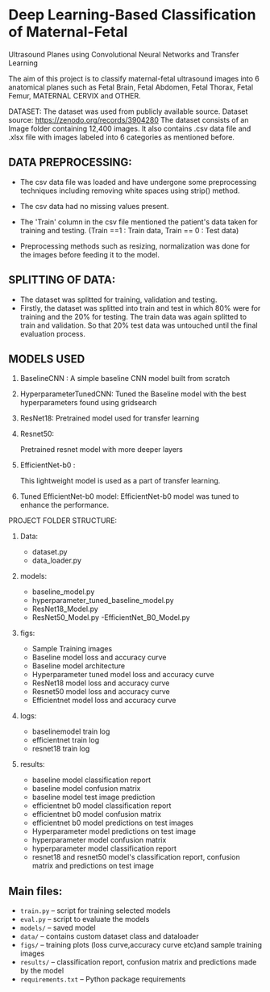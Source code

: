 # Deep Learning-Based Classification of Maternal-Fetal
  Ultrasound Planes using Convolutional Neural
  Networks and Transfer Learning

The aim of this project is to classify maternal-fetal ultrasound images into 6 anatomical planes such as Fetal Brain, Fetal Abdomen, Fetal Thorax, Fetal Femur, MATERNAL CERVIX and OTHER. 

DATASET:
The dataset was used from publicly available source. 
Dataset source: https://zenodo.org/records/3904280
The dataset consists of an Image folder containing 12,400 images. 
It also contains .csv data file and .xlsx file with images labeled into 6 categories as mentioned before.

## DATA PREPROCESSING:
- The csv data file was loaded and have undergone some preprocessing techniques including removing white spaces using strip() method. 
- The csv data had no missing values present. 
- The 'Train' column in the csv file mentioned the patient's data taken for training and testing. (Train ==1 : Train data, Train == 0 : Test data)

- Preprocessing methods such as resizing, normalization was done for the images before feeding it to the model.

## SPLITTING OF DATA:

- The dataset was splitted for training, validation and testing. 
- Firstly, the dataset was splitted into train and test in which 80% were for training and the 20% for testing. The train data was again splitted to train and validation. So that 20% test data was untouched until the final evaluation process.

## MODELS USED

1. BaselineCNN : 
A simple baseline CNN model built from scratch

2. HyperparameterTunedCNN: 
   Tuned the Baseline model with the best hyperparameters found using gridsearch

3. ResNet18: 
   Pretrained model used for transfer learning

4. Resnet50:
   
   Pretrained resnet model with more deeper layers 

5. EfficientNet-b0 : 

   This lightweight model is used as a part of transfer learning.
   
6. Tuned EfficientNet-b0 model:
    EfficientNet-b0 model was tuned to enhance the performance.


PROJECT FOLDER STRUCTURE:
1. Data: 
   - dataset.py
   - data_loader.py

2. models: 
   - baseline_model.py
   - hyperparameter_tuned_baseline_model.py
   - ResNet18_Model.py
   - ResNet50_Model.py
   -EfficientNet_B0_Model.py

3. figs:
   - Sample Training images
   - Baseline model loss and accuracy curve
   - Baseline model architecture
   - Hyperparameter tuned model loss and accuracy curve
   - ResNet18 model loss and accuracy curve
   - Resnet50 model loss and accuracy curve
   - Efficientnet model loss and accuracy curve

4. logs:
   - baselinemodel train log
   - efficientnet train log
   - resnet18 train log

5. results:
   - baseline model classification report
   - baseline model confusion matrix
   - baseline model test image prediction
   - efficientnet b0 model classification report
   - efficientnet b0 model confusion matrix
   - efficientnet b0 model predictions on test images
   - Hyperparameter model predictions on test image
   - hyperparameter model confusion matrix
   - hyperparameter model classification report
   - resnet18 and resnet50 model's classification report, confusion matrix and predictions on test image 
   


## Main files:


- `train.py` – script for training selected models
- `eval.py` – script to evaluate the models
- `models/` – saved model
- `data/` – contains custom dataset class and dataloader
- `figs/` – training plots (loss curve,accuracy curve etc)and sample training images
- `results/` – classification report, confusion matrix and predictions made by the model
- `requirements.txt` – Python package requirements

  
   

   
    




 

